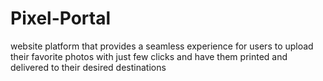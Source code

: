 # Pixel-Portal
website platform that provides a seamless experience for users to upload their favorite photos with just few clicks and have them printed and delivered to their desired destinations
